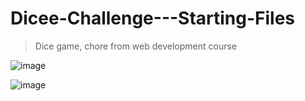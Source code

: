 # Dicee-Challenge---Starting-Files

>Dice game, chore from web development course

![image](https://github.com/hurikzamith/Dicee-Challenge---Starting-Files/assets/93097561/49f28eb9-cb42-4bd1-a5ff-9d2397723bf3)


![image](https://github.com/hurikzamith/Dicee-Challenge---Starting-Files/assets/93097561/b5975ab4-4653-409f-b29b-a862d96c6a1a)
